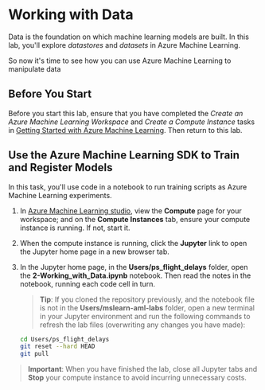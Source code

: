 # Working with Data

Data is the foundation on which machine learning models are built. In this lab, you'll explore *datastores* and *datasets* in Azure Machine Learning.

So now it's time to see how you can use Azure Machine Learning to manipulate data

## Before You Start

Before you start this lab, ensure that you have completed the *Create an Azure Machine Learning Workspace* and *Create a Compute Instance* tasks in [Getting Started with Azure Machine Learning](Lab01.md). Then return to this lab.

## Use the Azure Machine Learning SDK to Train and Register Models

In this task, you'll use code in a notebook to run training scripts as Azure Machine Learning experiments.

1. In [Azure Machine Learning studio](https://ml.azure.com), view the **Compute** page for your workspace; and on the **Compute Instances** tab, ensure your compute instance is running. If not, start it.
2. When the compute instance is running, click the **Jupyter** link to open the Jupyter home page in a new browser tab.
3. In the Jupyter home page, in the **Users/ps_flight_delays** folder, open the **2-Working_with_Data.ipynb** notebook. Then read the notes in the notebook, running each code cell in turn.

    > **Tip**: If you cloned the repository previously, and the notebook file is not in the **Users/mslearn-aml-labs** folder, open a new terminal in your Jupyter environment and run the following commands to refresh the lab files (overwriting any changes you have made):

    ```bash
    cd Users/ps_flight_delays
    git reset --hard HEAD
    git pull
    ```

> **Important**: When you have finished the lab, close all Jupyter tabs and **Stop** your compute instance to avoid incurring unnecessary costs.
